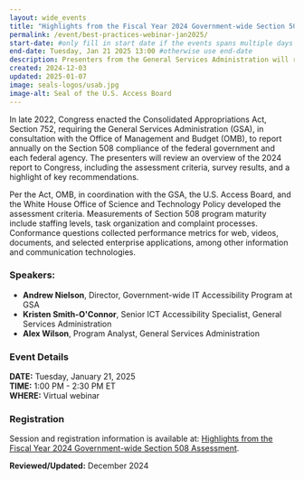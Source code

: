 ```yaml
---
layout: wide_events
title: "Highlights from the Fiscal Year 2024 Government-wide Section 508 Assessment | Webinar"
permalink: /event/best-practices-webinar-jan2025/
start-date: #only fill in start date if the events spans multiple days
end-date: Tuesday, Jan 21 2025 13:00 #otherwise use end-date
description: Presenters from the General Services Administration will review an overview of the 2024 report to Congress, including the assessment criteria, survey results, and a highlight of key recommendations.
created: 2024-12-03
updated: 2025-01-07
image: seals-logos/usab.jpg
image-alt: Seal of the U.S. Access Board
---
```

In late 2022, Congress enacted the Consolidated Appropriations Act, Section 752, requiring the General Services Administration (GSA), in consultation with the Office of Management and Budget (OMB), to report annually on the Section 508 compliance of the federal government and each federal agency. The presenters will review an overview of the 2024 report to Congress, including the assessment criteria, survey results, and a highlight of key recommendations.

Per the Act, OMB, in coordination with the GSA, the U.S. Access Board, and the White House Office of Science and Technology Policy developed the assessment criteria. Measurements of Section 508 program maturity include staffing levels, task organization and complaint processes. Conformance questions collected performance metrics for web, videos, documents, and selected enterprise applications, among other information and communication technologies.

### Speakers:
* **Andrew Nielson**, Director, Government-wide IT Accessibility Program at GSA
* **Kristen Smith-O'Connor**, Senior ICT Accessibility Specialist, General Services Administration
* **Alex Wilson**, Program Analyst, General Services Administration

### Event Details
**DATE:**  Tuesday, January 21, 2025  
**TIME:** 1:00 PM - 2:30 PM ET  
**WHERE:** Virtual webinar

### Registration
Session and registration information is available at: <a href="https://accessibilityonline.org/ADA-Audio/session?id=111147" target="_blank">Highlights from the Fiscal Year 2024 Government-wide Section 508 Assessment</a>.

**Reviewed/Updated:** December 2024